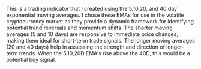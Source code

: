 This is a trading indicator that I created using the 5,10,20, and 40 day exponential moving averages. 
I chose these EMAs for use in the volatile cryptocurrency market as they provide a dynamic framework for identifying potential trend reversals and momentum shifts.
The shorter moving averages (5 and 10 days) are responsive to immediate price changes, making them ideal for short-term trade signals.
The longer moving averages (20 and 40 days) help in assessing the strength and direction of longer-term trends.
When the 5,10,20D EMA's rise above the 40D, this would be a potential buy signal.
